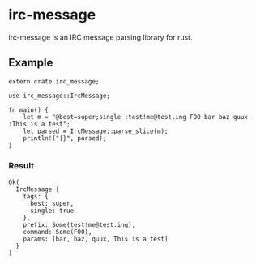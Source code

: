 irc-message
===========

irc-message is an IRC message parsing library for rust.

## Example

```
extern crate irc_message;

use irc_message::IrcMessage;

fn main() {
    let m = "@best=super;single :test!me@test.ing FOO bar baz quux :This is a test";
    let parsed = IrcMessage::parse_slice(m);
    println!("{}", parsed);
}
```

### Result

```
Ok(
  IrcMessage { 
    tags: {
      best: super, 
      single: true
    }, 
    prefix: Some(test!me@test.ing), 
    command: Some(FOO), 
    params: [bar, baz, quux, This is a test] 
  }
)
```
